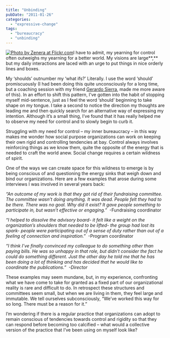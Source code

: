 ```yaml
---
title: "Unbinding"
pubDate: "2011-01-26"
categories: 
  - "expressive-change"
tags: 
  - "bureaucracy"
  - "unbinding"
---
```


[![](https://organizationunbound.org/wp-content/uploads/2011/01/unbinding_thumb.jpg "Photo by Zenera at Flickr.com")](http://www.flickr.com/photos/zenera/216020915/sizes/z/in/photostream/)I have to admit, my yearning for control often outweighs my yearning for a better world. My visions are large**,** but my daily interactions are laced with an urge to put things in nice orderly lines and boxes.

My ‘shoulds’ outnumber my ‘what ifs?’ Literally. I use the word ‘should’ promiscuously (I had been doing this quite unconsciously for a long time, but a coaching session with my friend [Gerardo Sierra](http://www.aryentu.com/), made me more aware of this). In an effort to shift this pattern, I’ve gotten into the habit of stopping myself mid-sentence, just as I feel the word ‘should’ beginning to take shape on my tongue. I take a second to notice the direction my thoughts are leading me and then quickly search for an alternative way of expressing my intention. Although it’s a small thing, I’ve found that it has really helped me to observe my need for control and to slowly begin to curb it.

Struggling with my need for control – my inner bureaucracy – in this way makes me wonder how social purpose organizations can work on keeping their own rigid and controlling tendencies at bay. Control always involves reinforcing things as we know them, quite the opposite of the energy that is needed to craft the world anew. Social change requires a certain wildness of spirit.

One of the ways we can create space for this wildness to emerge is by being conscious of and questioning the energy sinks that weigh down and bind our organizations. Here are a few examples that arose during some interviews I was involved in several years back:

_“An outcome of my work is that they got rid of their fundraising committee. The committee wasn’t doing anything. It was dead. People felt they had to be there. There was no goal. Why did it exist? It gave people something to participate in, but wasn’t effective or engaging.”_  \-Fundraising coordinator

_“I helped to dissolve the advisory board- it felt like a weight on the organization’s shoulders that needed to be lifted- the group had lost its spark- people were participating out of a sense of duty rather than out of a feeling of connection and inspiration.”_  \-Program coordinator

_“I think I’ve finally convinced my colleague to do something other than paying bills. He was so unhappy in that role, but didn’t consider the fact he could do something different. Just the other day he told me that he has been doing a lot of thinking and has decided that he would like to coordinate the publications.”_  _\-Director_ 

These examples may seem mundane, but, in my experience, confronting what we have come to take for granted as a fixed part of our organizational reality is rare and difficult to do. In retrospect these structures and committees seem small, but when we are living in them, they feel large and immutable. We tell ourselves subconsciously, “We’ve worked this way for so long. There must be a reason for it.”

I’m wondering if there is a regular practice that organizations can adopt to remain conscious of tendencies towards control and rigidity so that they can respond before becoming too calcified – what would a collective version of the practice that I’ve been using on myself look like?

